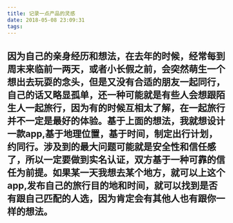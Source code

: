 ```yaml
---
title: 记录一点产品的灵感
date: 2018-05-08 23:09:31
tags:
---
```


## 因为自己的亲身经历和想法，在去年的时候，经常每到周末来临前一两天，或者小长假之前，会突然萌生一个想出去玩耍的念头，但是又没有合适的朋友一起同行，自己的话又略显孤单，还一种可能就是有些人会想跟陌生人一起旅行，因为有的时候互相太了解，在一起旅行并不一定是最好的体验。基于上面的想法，我就想设计一款app,基于地理位置，基于时间，制定出行计划，约同行。涉及到的最大问题可能就是安全性和信任感了，所以一定要做到实名认证，双方基于一种可靠的信任为前提。如果某一天我想去某个地方，就可以上这个app,发布自己的旅行目的地和时间，就可以找到是否有跟自己匹配的人选，因为肯定会有其他人也有跟你一样的想法。

